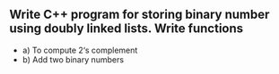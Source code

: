 ## Write C++ program for storing binary number using doubly linked lists. Write functions

- a) To compute 2‘s complement
- b) Add two binary numbers
